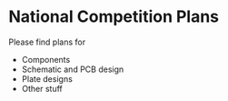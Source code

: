# National Competition Plans
Please find plans for
- Components
- Schematic and PCB design
- Plate designs
- Other stuff
